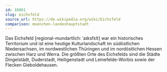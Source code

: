 ```yaml
---
id: 16061
slug: eichsfeld
source_url: https://de.wikipedia.org/wiki/Eichsfeld
comparison: muenchen-landeshauptstadt
---
```


Das Eichsfeld [regional-mundartlich: ˈaɪksfɛlt] war ein historisches Territorium und ist eine heutige Kulturlandschaft im südöstlichen Niedersachsen, im nordwestlichen Thüringen und im nordöstlichen Hessen zwischen Harz und Werra. Die größten Orte des Eichsfelds sind die Städte Dingelstädt, Duderstadt, Heiligenstadt und Leinefelde-Worbis sowie der Flecken Gieboldehausen.
